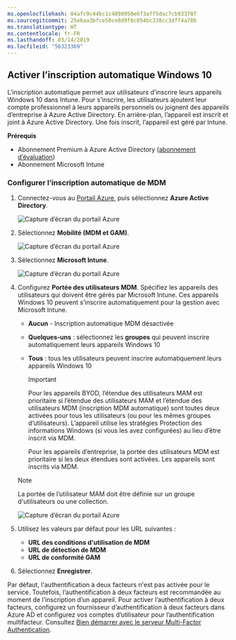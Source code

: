 ```yaml
---
ms.openlocfilehash: 04afc9c44bc1c4898950e6f3aff5dac7cb93370f
ms.sourcegitcommit: 25e6aa3bfce58ce8d9f8c054bc338cc3dff4a78b
ms.translationtype: HT
ms.contentlocale: fr-FR
ms.lasthandoff: 03/14/2019
ms.locfileid: "56323369"
---
```

## <a name="enable-windows-10-automatic-enrollment"></a>Activer l’inscription automatique Windows 10

L’inscription automatique permet aux utilisateurs d’inscrire leurs appareils Windows 10 dans Intune. Pour s’inscrire, les utilisateurs ajoutent leur compte professionnel à leurs appareils personnels ou joignent des appareils d’entreprise à Azure Active Directory. En arrière-plan, l’appareil est inscrit et joint à Azure Active Directory. Une fois inscrit, l’appareil est géré par Intune.

**Prérequis**
- Abonnement Premium à Azure Active Directory ([abonnement d’évaluation](http://go.microsoft.com/fwlink/?LinkID=816845))
- Abonnement Microsoft Intune


### <a name="configure-automatic-mdm-enrollment"></a>Configurer l’inscription automatique de MDM

1. Connectez-vous au [Portail Azure](https://portal.azure.com), puis sélectionnez **Azure Active Directory**.

   ![Capture d’écran du portail Azure](../media/auto-enroll-azure-main.png)

2. Sélectionnez **Mobilité (MDM et GAM)**.

   ![Capture d’écran du portail Azure](../media/auto-enroll-mdm.png)

3. Sélectionnez **Microsoft Intune**.

   ![Capture d’écran du portail Azure](../media/auto-enroll-intune.png)

4. Configurez **Portée des utilisateurs MDM**. Spécifiez les appareils des utilisateurs qui doivent être gérés par Microsoft Intune. Ces appareils Windows 10 peuvent s’inscrire automatiquement pour la gestion avec Microsoft Intune.

   - **Aucun** - Inscription automatique MDM désactivée
   - **Quelques-uns** : sélectionnez les **groupes** qui peuvent inscrire automatiquement leurs appareils Windows 10
   - **Tous** : tous les utilisateurs peuvent inscrire automatiquement leurs appareils Windows 10

      > [!IMPORTANT]
      > Pour les appareils BYOD, l’étendue des utilisateurs MAM est prioritaire si l’étendue des utilisateurs MAM et l’étendue des utilisateurs MDM (inscription MDM automatique) sont toutes deux activées pour tous les utilisateurs (ou pour les mêmes groupes d’utilisateurs). L’appareil utilise les stratégies Protection des informations Windows (si vous les avez configurées) au lieu d’être inscrit via MDM.
      >
      > Pour les appareils d’entreprise, la portée des utilisateurs MDM est prioritaire si les deux étendues sont activées. Les appareils sont inscrits via MDM.

   > [!NOTE]
   > La portée de l’utilisateur MAM doit être définie sur un groupe d'utilisateurs ou une collection.

   ![Capture d’écran du portail Azure](../media/auto-enroll-scope.png)

5. Utilisez les valeurs par défaut pour les URL suivantes :
    - **URL des conditions d'utilisation de MDM**
    - **URL de détection de MDM**
    - **URL de conformité GAM**

6. Sélectionnez **Enregistrer**.

Par défaut, l'authentification à deux facteurs n'est pas activée pour le service. Toutefois, l’authentification à deux facteurs est recommandée au moment de l’inscription d’un appareil. Pour activer l’authentification à deux facteurs, configurez un fournisseur d’authentification à deux facteurs dans Azure AD et configurez vos comptes d’utilisateur pour l’authentification multifacteur. Consultez [Bien démarrer avec le serveur Multi-Factor Authentication](https://docs.microsoft.com/azure/multi-factor-authentication/multi-factor-authentication-get-started-cloud).
